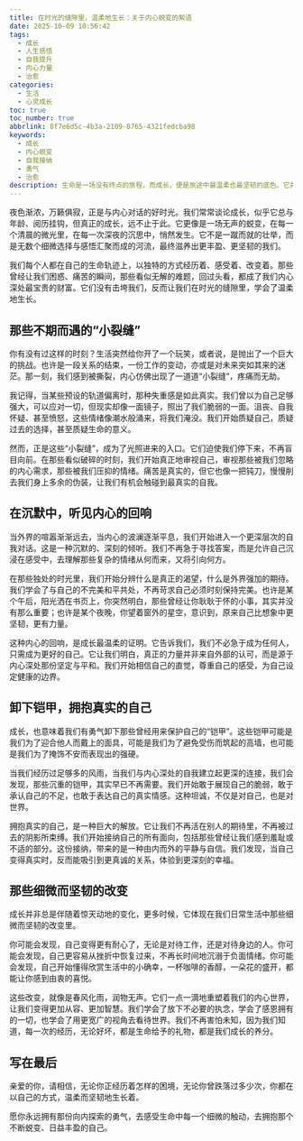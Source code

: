 ```yaml
---
title: 在时光的缝隙里，温柔地生长：关于内心蜕变的絮语
date: 2025-10-09 10:56:42
tags:
  - 成长
  - 人生感悟
  - 自我提升
  - 内心力量
  - 治愈
categories:
  - 生活
  - 心灵成长
toc: true
toc_number: true
abbrlink: 8f7e6d5c-4b3a-2109-8765-4321fedcba98
keywords:
  - 成长
  - 内心蜕变
  - 自我接纳
  - 勇气
  - 治愈
description: 生命是一场没有终点的旅程，而成长，便是旅途中最温柔也最坚韧的底色。它并非总是轰轰烈烈，更多时候，是那些在不经意间悄然发生的内心蜕变，是我们在经历风雨后，重新审视自我、拥抱不完美的勇气。今天，我想与你一同，在文字的缝隙里，感受那些让我们变得更丰盈、更强大的瞬间，那些关于温柔生长的絮语。
---
```


夜色渐浓，万籁俱寂，正是与内心对话的好时光。我们常常谈论成长，似乎它总与年龄、阅历挂钩，但真正的成长，远不止于此。它更像是一场无声的蜕变，在每一个清晨的微光里，在每一次深夜的沉思中，悄然发生。它不是一蹴而就的壮举，而是无数个细微选择与感悟汇聚而成的河流，最终滋养出更丰盈、更坚韧的我们。

我们每个人都在自己的生命轨迹上，以独特的方式经历着、感受着、改变着。那些曾经让我们困惑、痛苦的瞬间，那些看似无解的难题，回过头看，都成了我们内心深处最宝贵的财富。它们没有击垮我们，反而让我们在时光的缝隙里，学会了温柔地生长。

## 那些不期而遇的“小裂缝”

你有没有过这样的时刻？生活突然给你开了一个玩笑，或者说，是抛出了一个巨大的挑战。也许是一段关系的结束，一份工作的变动，亦或是对未来突如其来的迷茫。那一刻，我们感到被撕裂，内心仿佛出现了一道道“小裂缝”，疼痛而无助。

我记得，当某些预设的轨道偏离时，那种失重感是如此真实。我们曾以为自己足够强大，可以应对一切，但现实却像一面镜子，照出了我们脆弱的一面。沮丧、自我怀疑、甚至愤怒，这些情绪像潮水般涌来，将我们淹没。我们开始质疑自己，质疑过去的选择，甚至质疑生命的意义。

然而，正是这些“小裂缝”，成为了光照进来的入口。它们迫使我们停下来，不再盲目向前。在那些看似破碎的时刻，我们开始真正地审视自己，审视那些被我们忽略的内心需求，那些被我们压抑的情绪。痛苦是真实的，但它也像一把钝刀，慢慢削去我们身上多余的伪装，让我们有机会触碰到最真实的自我。

## 在沉默中，听见内心的回响

当外界的喧嚣渐渐远去，当内心的波澜逐渐平息，我们开始进入一个更深层次的自我对话。这是一种沉默的、深刻的倾听。我们不再急于寻找答案，而是允许自己沉浸在感受中，去理解那些复杂的情绪从何而来，又将引向何方。

在那些独处的时光里，我们开始分辨什么是真正的渴望，什么是外界强加的期待。我们学会了与自己的不完美和平共处，不再苛求自己必须时刻保持完美。也许是某个午后，阳光洒在书页上，你突然明白，那些曾经让你耿耿于怀的小事，其实并没有那么重要；也许是某个夜晚，你望着窗外的星空，意识到，原来自己比想象中更坚韧，更有力量。

这种内心的回响，是成长最温柔的证明。它告诉我们，我们不必急于成为任何人，只需成为更好的自己。它让我们明白，真正的力量并非来自外部的认可，而是源于内心深处那份坚定与平和。我们开始相信自己的直觉，尊重自己的感受，为自己设定健康的边界。

## 卸下铠甲，拥抱真实的自己

成长，也意味着我们有勇气卸下那些曾经用来保护自己的“铠甲”。这些铠甲可能是我们为了迎合他人而戴上的面具，可能是我们为了避免受伤而筑起的高墙，也可能是我们为了掩饰不安而表现出的强硬。

当我们经历过足够多的风雨，当我们与内心深处的自我建立起更深的连接，我们会发现，那些沉重的铠甲，其实早已不再需要。我们开始敢于展现自己的脆弱，敢于承认自己的不足，也敢于表达自己的真实情感。这种坦诚，不仅是对自己，也是对世界。

拥抱真实的自己，是一种巨大的解放。它让我们不再活在别人的期待里，不再被过去的阴影所束缚。我们开始接纳自己的所有面向，包括那些曾经让我们感到羞耻或不适的部分。这份接纳，带来的是一种由内而外的平静与自信。我们发现，当自己变得真实时，反而能吸引到更真诚的关系，体验到更深刻的幸福。

## 那些细微而坚韧的改变

成长并非总是伴随着惊天动地的变化，更多时候，它体现在我们日常生活中那些细微而坚韧的改变里。

你可能会发现，自己变得更有耐心了，无论是对待工作，还是对待身边的人。你可能会发现，自己更容易从挫折中恢复过来，不再长时间地沉溺于负面情绪。你可能会发现，自己开始懂得欣赏生活中的小确幸，一杯咖啡的香醇，一朵花的盛开，都能让你感到由衷的喜悦。

这些改变，就像是春风化雨，润物无声。它们一点一滴地重塑着我们的内心世界，让我们变得更加从容、更加智慧。我们学会了放下不必要的执念，学会了感恩拥有的一切，也学会了用更宽广的视角去看待世界。我们不再害怕未知，因为我们知道，每一次的经历，无论好坏，都是生命给予的礼物，都是我们成长的养分。

## 写在最后

亲爱的你，请相信，无论你正经历着怎样的困境，无论你曾跌落过多少次，你都在以自己的方式，温柔而坚韧地生长着。

愿你永远拥有那份向内探索的勇气，去感受生命中每一个细微的触动，去拥抱那个不断蜕变、日益丰盈的自己。